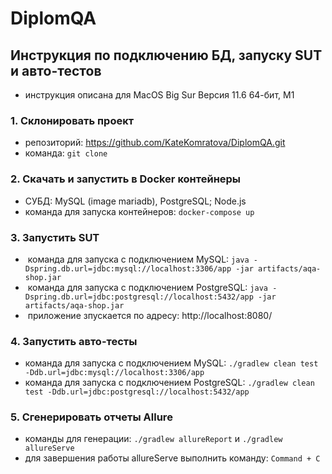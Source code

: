 # DiplomQA
## Инструкция по подключению БД, запуску SUT и авто-тестов
- инструкция описана для MacOS Big Sur Версия 11.6 64-бит, M1
### 1. Склонировать проект
- репозиторий: https://github.com/KateKomratova/DiplomQA.git 
- команда: `git clone` 
### 2. Скачать и запустить в Docker контейнеры 
- СУБД: MySQL (image mariadb), PostgreSQL; Node.js
- команда для запуска контейнеров: `docker-compose up`
### 3. Запустить SUT
-  команда для запуска с подключением MySQL: `java -Dspring.db.url=jdbc:mysql://localhost:3306/app -jar artifacts/aqa-shop.jar`
-  команда для запуска с подключением PostgreSQL: `java -Dspring.db.url=jdbc:postgresql://localhost:5432/app -jar artifacts/aqa-shop.jar`
-  приложение зпускается по адресу: http://localhost:8080/
### 4. Запустить авто-тесты
- команда для запуска с подключением MySQL: `./gradlew clean test -Ddb.url=jdbc:mysql://localhost:3306/app`
- команда для запуска с подключением PostgreSQL: `./gradlew clean test -Ddb.url=jdbc:postgresql://localhost:5432/app`
### 5. Сгенерировать отчеты Allure
- команды для генерации: `./gradlew allureReport` и `./gradlew allureServe`
- для завершения работы allureServe выполнить команду: `Command + С`

